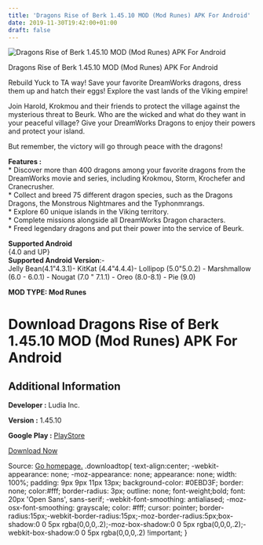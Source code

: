 ```yaml
---
title: 'Dragons Rise of Berk 1.45.10 MOD (Mod Runes) APK For Android'
date: 2019-11-30T19:42:00+01:00
draft: false
---
```


![Dragons Rise of Berk 1.45.10 MOD (Mod Runes) APK For Android](https://i0.wp.com/apkhome.net/wp-content/uploads/2019/11/Dragons-Rise-of-Berk-2.png "Dragons Rise of Berk 1.45.10 MOD (Mod Runes) APK For Android")

  

Dragons Rise of Berk 1.45.10 MOD (Mod Runes) APK For Android

Rebuild Yuck to TA way! Save your favorite DreamWorks dragons, dress them up and hatch their eggs! Explore the vast lands of the Viking empire!

Join Harold, Krokmou and their friends to protect the village against the mysterious threat to Beurk. Who are the wicked and what do they want in your peaceful village? Give your DreamWorks Dragons to enjoy their powers and protect your island.

But remember, the victory will go through peace with the dragons!

**Features :**  
\* Discover more than 400 dragons among your favorite dragons from the DreamWorks movie and series, including Krokmou, Storm, Krochefer and Cranecrusher.  
\* Collect and breed 75 different dragon species, such as the Dragons Dragons, the Monstrous Nightmares and the Typhonmrangs.  
\* Explore 60 unique islands in the Viking territory.  
\* Complete missions alongside all DreamWorks Dragon characters.  
\* Freed legendary dragons and put their power into the service of Beurk.

**Supported Android**  
{4.0 and UP}  
**Supported Android Version**:-  
Jelly Bean(4.1"4.3.1)- KitKat (4.4"4.4.4)- Lollipop (5.0"5.0.2) - Marshmallow (6.0 - 6.0.1) - Nougat (7.0 " 7.1.1) - Oreo (8.0-8.1) - Pie (9.0)

**MOD TYPE: Mod Runes**

Download Dragons Rise of Berk 1.45.10 MOD (Mod Runes) APK For Android
=====================================================================

Additional Information
----------------------

**Developer :** Ludia Inc.

**Version :** 1.45.10

**Google Play :** [PlayStore](https://play.google.com/store/apps/details?id=com.ludia.dragons)

  

[Download Now](https://store4app.co/post/dragons-rise-of-berk-1-45-10-mod-mod-runes-apk-for-android_1575134611)

  
Source: [Go homepage.](https://store4app.co/post/dragons-rise-of-berk-1-45-10-mod-mod-runes-apk-for-android_1575134611) .downloadtop{ text-align:center; -webkit-appearance: none; -moz-appearance: none; appearance: none; width: 100%; padding: 9px 9px 11px 13px; background-color: #0EBD3F; border: none; color:#fff; border-radius: 3px; outline: none; font-weight;bold; font: 20px 'Open Sans', sans-serif; -webkit-font-smoothing: antialiased; -moz-osx-font-smoothing: grayscale; color: #fff; cursor: pointer; border-radius:15px;-webkit-border-radius:15px;-moz-border-radius:5px;box-shadow:0 0 5px rgba(0,0,0,.2);-moz-box-shadow:0 0 5px rgba(0,0,0,.2);-webkit-box-shadow:0 0 5px rgba(0,0,0,.2) !important; }